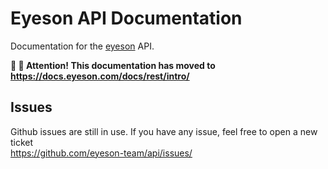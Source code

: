 # Eyeson API Documentation

Documentation for the [eyeson](https://www.eyeson.com) API.

**:construction: :rotating_light: Attention! This documentation has moved to https://docs.eyeson.com/docs/rest/intro/**

## Issues

Github issues are still in use. If you have any issue, feel free to open a new ticket  
https://github.com/eyeson-team/api/issues/
